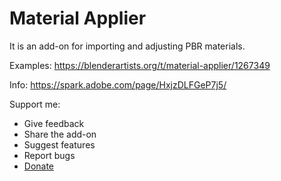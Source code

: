 # Material Applier

It is an add-on for importing and adjusting PBR materials.

Examples: https://blenderartists.org/t/material-applier/1267349

Info: https://spark.adobe.com/page/HxjzDLFGeP7j5/

Support me:
* Give feedback
* Share the add-on
* Suggest features
* Report bugs
* [Donate](https://ko-fi.com/unwave)
